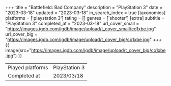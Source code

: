 +++
title = "Battlefield: Bad Company"
description = "PlayStation 3"
date = "2023-03-18"
updated = "2023-03-18"
in_search_index = true
[taxonomies]
platforms = ['playstation 3']
rating = []
genres = ['shooter']
[extra]
subtitle = "PlayStation 3"
completed_at = "2023-03-18"
url_cover_small = "https://images.igdb.com/igdb/image/upload/t_cover_small/co1xbe.jpg"
url_cover_big = "https://images.igdb.com/igdb/image/upload/t_cover_big/co1xbe.jpg"
+++
{{ image(src="https://images.igdb.com/igdb/image/upload/t_cover_big/co1xbe.jpg") }}

|              |            |
| ------------ | ---------- |
| Played platforms    | PlayStation 3 |
| Completed at | 2023/03/18 |

